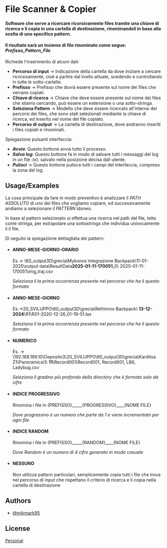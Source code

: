 
# File Scanner & Copier

#### Software che serve a ricercare ricorsivamente files tramite una chiave di ricerca e li copia in una cartella di destinazione, rinominandoli in base alla scelta di uno specifico pattern. 
#### Il risultato sarà un insieme di file rinominato come segue: *Prefisso_Pattern_File*

Richiede l'inserimento di alcuni dati:


- **Percorso di input** → Indicazione della cartella da dove iniziare a cercare ricorsivamente, cioè a partire dal livello attuale, scedendo e controllando in tutte le sotto-cartelle.
- **Prefisso** → Prefisso che dovrà essere presente sul nome dei files che verrano copiati.
- **Chiave di ricerca** → Chiave che deve essere presente sul nome dei files che stiamo cercando, può essere un estensione o una sotto-stringa.
- **Seleziona Pattern** → Modello che deve essere ricercato all'interno dei percorsi dei files, che sono stati selezionati mediante la chiave di ricerca, ed inserito nel nome del file copiato.
- **Percorso di output** → La cartella di destinazione, dove andranno inseriti i files copiati e rinominati.


Spiegazione pulsanti interfaccia:
 - ***Avvia***: Questo bottone avvia tutto il processo.
 - ***Salva log***: Questo bottone fa in modo di salvare tutti i messaggi del log in un file .txt, salvato nella posizione decisa dall utente.
 - ***Pulisci*** → Questo bottone pulisce tutti i campi del interfaccia, compreso la zona del log.
## Usage/Examples

La cosa principale da fare in modo preventivo è analizzare il *PATH ASSOLUTO* di uno dei files che vogliamo copiare, ed successivamente andiamo a selezionare il *PATTERN* idoneo.

In base al pattern selezionato si effettua una ricerca nel path del file, letto come stringa, per estrapolare una sottostringa che individua univocamente il il file.

Di seguito la spiegazione dettagliata dei pattern:

 

- #### ANNO-MESE-GIORNO-ORARIO

    Es.→ \\60_output3D\grecia\Mykonos integrazione Backpack\11-01-2025\output data\ResultData**2025-01-11-170051**_0\ 2025-01-11-170051\img_traj.csv

    *Seleziona il la prima occorrenza presente nel percorso che ha il questo formato*
    

- #### ANNO-MESE-GIORNO

    Es.→20_SVILUPPO\60_output3D\grecia\Rethimno Backpack\ __13-12-2024__\R1\R01-2020-12-26_01-19-51.las

    *Seleziona il la prima occorrenza presente nel percorso che ha il questo formato*


- #### NUMERICO

    Es. → \\192.168.199.10\Deposito3\20_SVILUPPO\60_output3D\grecia\Karditsa Z1\Panoramics\1\ __11__\Record001\Record001, Record001, LB6, Ladybug.csv

    *Seleziona il gradino più profondo della directory che è formato solo da cifre*

- #### INDICE PROGRESSIVO
    Rinomina i file in {PREFISSO}_____{PROGRESSIVO}____{NOME FILE}
    
    *Dove prograssivo è un numero che parte da 1 e viene incrementato per ogni file*

- #### INDICE RANDOM
    Rinomina i file in {PREFISSO}_____{RANDOM}____{NOME FILE}
    
    *Dove Random è un numero di 4 cifre generato in modo casuale*
- #### NESSUNO
    Non utilizza pattern particolari, semplicemente copia tutti i file che trova nel percorso di input che rispettano il criterio di ricerca e li copia nella cartella di destinazione




## Authors

- [@mikmark95](https://github.com/mikmark95)


## License

[Personal](https://raw.githubusercontent.com/mikmark95/file-scanner/refs/heads/main/LICENSE)

